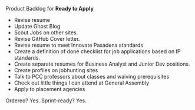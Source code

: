Product Backlog for __Ready to Apply__

- Revise resume
- Update Ghost Blog
- Scout Jobs on other sites.
- Revise GitHub Cover letter.
- Revise resume to meet Innovate Pasadena standards
- Create a definition of done checklist for job applications based on IP standards.
- Create separate resumes for Business Analyst and Junior Dev positions.
- Create profiles on jobhunting sites
- Talk to PCC professors about classes and waiving prerequisites
- Check out little things I can attend at General Assembly
- Apply to placement agencies

Ordered? Yes.
Sprint-ready? Yes.

